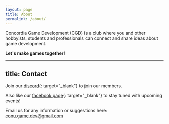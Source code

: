```yaml
---
layout: page
title: About
permalink: /about/
---
```


Concordia Game Development (CGD) is a club where you and other hobbyists, students and professionals can connect and share ideas about game development.

**Let's make games together!**

---
title: Contact
---

Join our [discord](https://discord.gg/9mY7BVK){: target="_blank"} to join our members. 

Also like our [facebook page](https://www.facebook.com/concordiagamedev){: target="_blank"} to stay tuned with upcoming events! 

Email us for any information or suggestions here: conu.game.dev@gmail.com